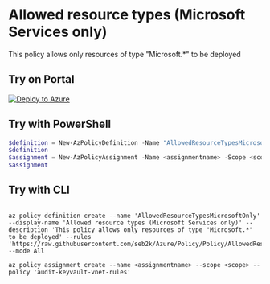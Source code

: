 # Allowed resource types (Microsoft Services only)

This policy allows only resources of type "Microsoft.*" to be deployed

## Try on Portal

[![Deploy to Azure](http://azuredeploy.net/deploybutton.png)](https://portal.azure.com/#blade/Microsoft_Azure_Policy/CreatePolicyDefinitionBlade/uri/https%3A%2F%2Fraw.githubusercontent.com%2seb2k%2Azure%2Policy%2Policy%2AllowedResourceTypesMicrosoftOnly%2azurepolicy.json)

## Try with PowerShell

````powershell
$definition = New-AzPolicyDefinition -Name "AllowedResourceTypesMicrosoftOnly" -DisplayName "Allowed resource types (Microsoft Services only)" -description 'This policy allows only resources of type "Microsoft.*" to be deployed' -Policy 'https://raw.githubusercontent.com/seb2k/Azure/Policy/Policy/AllowedResourceTypesMicrosoftOnly/azurepolicy.rules.json' -Mode All
$definition
$assignment = New-AzPolicyAssignment -Name <assignmentname> -Scope <scope> -PolicyDefinition $definition
$assignment 
````

## Try with CLI

````cli

az policy definition create --name 'AllowedResourceTypesMicrosoftOnly' --display-name 'Allowed resource types (Microsoft Services only)' --description 'This policy allows only resources of type "Microsoft.*" to be deployed' --rules 'https://raw.githubusercontent.com/seb2k/Azure/Policy/Policy/AllowedResourceTypesMicrosoftOnly/azurepolicy.rules.json' --mode All

az policy assignment create --name <assignmentname> --scope <scope> --policy 'audit-keyvault-vnet-rules' 

````
